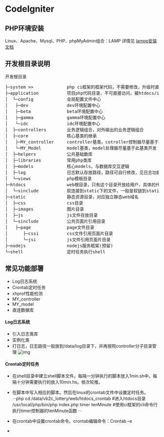 CodeIgniter
===========

## PHP环境安装
Linux、Apache、Mysql、PHP、phpMyAdmin组合：LAMP
详情见 [lampp安装文档](/)

## 开发根目录说明
开发根目录<br />
<pre>
├─system >>				php ci框架的框架代码，不需要修改，升级时直接覆盖该目录 
├─application			项目php代码目录，不可直接访问，被htdocs/index.php调用
│  └─config			    全局配置文件中心
│  	├─dev			    dev环境配置中心
│  	├─beta			    beta环境配置中心
│  	├─gamma		        gamma环境配置中心
│  	└─idc			    idc环境配置中心
│  ├─controllers		业务逻辑组合，对外输出的业务逻辑组合
│  ├─core				核心基类的继承
│  	├─MY_controller		controller基类，cotroller控制器尽量基于次基类开发
│  	└─MY_Model		    model基类，model处理器尽量基于此基类开发
│  ├─helpers			公共基础数库
│  ├─libraries			常用php类库
│  ├─models			    核心models，与数据库交互逻辑
│  ├─log				日志默认存放路径，路径可自行修改，见日志功能说明
│  └─views			    php模板目录
├─htdocs				web根目录，只有这个目录开放给用户，具体的代码是通过目录下的index.php来访问boss下的文件
│  └─sinclude			软连接到static下的文件，一般是软链到static/sinclude目录下
├─static				静态资源目录，对应独立静态web域名
│  ├─css				css目录
│  ├─images			    图片目录
│  ├─js				    js文件存放目录
│  └─sinclude			公共页面片引用目录
│  	├─page			    page文件目录
│      ├─cssi			css文件引用页面片目录
│      └─jsi			js文件引用页面片目录
├─nodejs				nodejs服务框架(预留)
└─shell					定时任务执行shell
</pre>

## 常见功能部署
+ Log日志系统
+ Crontab定时任务
+ xhprof性能检测
+ MY_controller
+ MY_model
+ 直连数据库

#### Log日志系统
+ 引入日志类库
+ 实例化类
+ 打日志，日志路径一般放到/data/log目录下，并再按照controller分子目录管理
![img](http://mulinstudio.qiniudn.com/github_QQ%E5%9B%BE%E7%89%8720141028132821.png)

#### Crontab定时任务
+ 在shell目录中建立shell脚本文件。每隔一分钟执行的脚本放入1min.sh中，每隔十分钟需要执行的放入10min.hs。依次轮推。
+ 在脚本中写入相应的脚本。然后在linux的crontab文件中设置定时任务。
···php
cd /data/vb2c_lottery/web/htdocs_crontab
#进入htdocs目录
/usr/local/php/bin/php index.php timer tenMinute
#使用ci框架的cli命令行执行timer控制器的tenMinute函数
···

+ 在crontab中设置crontab命令。crontab编辑命令：Crontab –e
+ 
